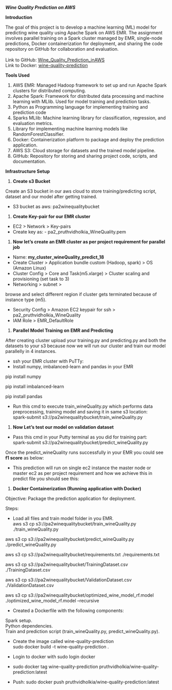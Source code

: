 ***Wine Quality Prediction on AWS***

**Introduction**

The goal of this project is to develop a machine learning (ML) model for predicting wine quality using Apache Spark on AWS EMR. The assignment involves parallel training on a Spark cluster managed by EMR, single-node predictions, Docker containerization for deployment, and sharing the code repository on GitHub for collaboration and evaluation.  
<br/>Link to GitHub: [Wine_Quality_Prediction_inAWS](https://github.com/pruthvidholakia/Wine_Quality_Prediction_inAWS)  
Link to Docker: [wine-quality-prediction](https://hub.docker.com/r/pruthvidholkia/wine-quality-prediction)  

**Tools Used**

1. AWS EMR: Managed Hadoop framework to set up and run Apache Spark clusters for distributed computing.
2. Apache Spark: Framework for distributed data processing and machine learning with MLlib. Used for model training and prediction tasks.
3. Python as Programming language for implementing training and prediction code
4. Sparks MLlib: Machine learning library for classification, regression, and evaluation metrics.
5. Library for implementing machine learning models like RandomForestClassifier.
6. Docker: Containerization platform to package and deploy the prediction application.
7. AWS S3: Cloud storage for datasets and the trained model pipeline.
8. GitHub: Repository for storing and sharing project code, scripts, and documentation.

**Infrastructure Setup**

1. **Create s3 Bucket**

Create an S3 bucket in our aws cloud to store training/predicting script, dataset and our model after getting trained.

- S3 bucket as aws: pa2winequalitybucket  

1. **Create Key-pair for our EMR cluster**

- EC2 > Network > Key-pairs
- Create key as: - pa2_pruthvidholkia_WineQuality.pem  

1. **Now let’s create an EMR cluster as per project requirement for parallel job**

- Name: **my_cluster_wineQuality_predict_18**
- Create Cluster > Application bundle custom (Hadoop, spark) > OS (Amazon Linux)
- Cluster Config > Core and Task(m5.xlarge) > Cluster scaling and provisioning (set task to 3)
- Networking > subnet >

browse and select different region if cluster gets terminated because of instance type (m5).

- Security Config > Amazon EC2 keypair for ssh > pa2_pruthvidholkia_WineQuality
- IAM Role > EMR_DefaultRole


1. **Parallel Model Training on EMR and Predicting**

After creating cluster upload your training.py and predicting.py and both the datasets to your s3 because now we will run our cluster and train our model parallelly in 4 instances.

- ssh your EMR cluster with PuTTy:
- Install numpy, imbalanced-learn and pandas in your EMR

pip install numpy

pip install imbalanced-learn

pip install pandas  

- Run this cmd to execute train_wineQuality.py which performs data preprocessing, training model and saving it in same s3 location:  
    spark-submit s3://pa2winequalitybucket/train_wineQuality.py


1. **Now Let’s test our model on validation dataset**

- Pass this cmd in your Putty terminal as you did for training part:  
    spark-submit s3://pa2winequalitybucket/predict_wineQuality.py

Once the predict_wineQuality runs successfully in your EMR you could see **f1 score** as below:
- This prediction will run on single ec2 instance the master node or master ec2 as per project requirement and how we achieve this in predict file you should see this:

1. **Docker Containerization (Running application with Docker)**

Objective: Package the prediction application for deployment.

Steps:

- Load all files and train model folder in you EMR.  
    aws s3 cp s3://pa2winequalitybucket/train_wineQuality.py ./train_wineQuality.py

aws s3 cp s3://pa2winequalitybucket/predict_wineQuality.py ./predict_wineQuality.py

aws s3 cp s3://pa2winequalitybucket/requirements.txt ./requirements.txt

aws s3 cp s3://pa2winequalitybucket/TrainingDataset.csv ./TrainingDataset.csv

aws s3 cp s3://pa2winequalitybucket/ValidationDataset.csv ./ValidationDataset.csv

aws s3 cp s3://pa2winequalitybucket/optimized_wine_model_rf.model ./optimized_wine_model_rf.model –recursive

- Created a Dockerfile with the following components:

Spark setup.  
Python dependencies.  
Train and prediction script (train_wineQuality.py, predict_wineQuality.py).

- Create the image called wine-quality-prediction  
    sudo docker build -t wine-quality-prediction .  

- Login to docker with sudo login docker
- sudo docker tag wine-quality-prediction pruthvidholkia/wine-quality-prediction:latest
- Push: sudo docker push pruthvidholkia/wine-quality-prediction:latest
